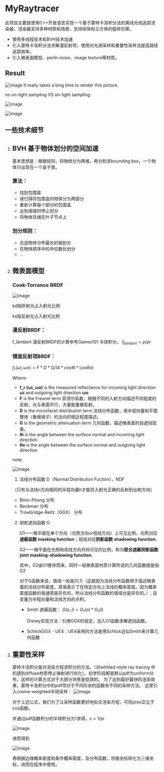 
# MyRaytracer

此项目主要是使用C++开发语言实现一个基于蒙特卡洛积分法的离线光线追踪渲染器，渲染器支持多种材质和场景，支持球体和立方体的旋转位移。

- 使用多线程技术和BVH技术加速
- 引入蒙特卡洛积分法求解漫反射项，使用对光源采样和重要性采样法提高路径追踪效率。
- 引入微表面模型、perlin noise、image texture等材质。

## Result

![image](https://user-images.githubusercontent.com/24697586/229330879-1e67a2c9-0b3f-4fac-97a2-831592185400.png)
It really takes a long time to render this picture.

no on-light sampling VS on-light sampling:

![image](https://user-images.githubusercontent.com/24697586/229330985-a6845748-4723-4dc8-857c-84849edfa74a.png)

![image](https://user-images.githubusercontent.com/24697586/229331005-c7acf883-663f-4d15-8a7b-a22862e10510.png)


## 一些技术细节

1. ## BVH 基于物体划分的空间加速
    基本思想是：根据规则，将物体分为两堆，再分别求bounding box，一个物体只出现在一个盒子里。
    ### 算法：
    - 找到包围盒
    - 递归得将包围盒内物体分为两部分
    - 重新计算每个部分的包围盒
    - 达到阈值时停止划分
    - 将物体存储在叶子节点上

    ### 划分规则：
    - 总选物体分布最长的轴划分
    - 在物体顺序中的中位数处划分
    - ...


2. ## 微表面模型

    ### Cook-Torrance BRDF

    ![image](https://user-images.githubusercontent.com/24697586/229331185-4fcca77b-23e7-439e-84ec-b549970bf42c.png)

    kd指折射光占入射光比例

    ks指反射光占入射光比例

    ### 漫反射BRDF：

    f_lambert 漫反射BRDF的计算参考Games101 半球积分， $f_{lambert} = ρ / pi$

    ### 镜面反射项BRDF：

    $f_r (ωi, ωo) = F * D * G / (4 * cosθi * cosθo)$

    Where:

    - **f_r (ωi, ωo)** is the measured reflectance for incoming light direction **ωi** and outgoing light direction **ωo**
    - **F** is the Fresnel term 菲涅尔系数，根据不同的入射方向描述不同程度的反射。光与表面平行，大量能量被反射。
    - **D** is the microfacet distribution term 法线分布函数，用半程向量和平面整体（看做镜子）的法向的相近程度描述。
    - **G** is the geometric attenuation term 几何函数，描述微表面的自遮挡现象。
    - **θi** is the angle between the surface normal and incoming light direction
    - **θo** is the angle between the surface normal and outgoing light direction

    note:

    ![image](https://user-images.githubusercontent.com/24697586/229331197-e61cc04e-233e-42f8-b7fd-fd27273c96f6.png)


    1. 法线分布函数 D（Normal Distribution Fuction），NDF

    （只有与法线n方向相同的半程向量h才能将入射光正确的反射到出射方向）

    - Blinn-Phong 分布
    - Beckman 分布
    - Trowbridge-Reitz（GGX） 分布

    2. 阴影遮挡函数 G

        G1——微平面在单个方向（光照方向or视线方向）上可见比例，光照对应**遮蔽函数 masking function**；视线对应**阴影函数 shadowing function.**

        G2——微平面在光照和视线方向共同可见的比例，称为**联合遮蔽阴影函数 joint masking-shadowing function.**

        其中，G2由G1推导而来，同时一般微表面材质计算所说的几何函数就是指G2
        
        对于G函数来说，值域一般是[0,1]（这是因为法线分布函数用于描述微表面的法线分布密度，其值表示了在特定方向上法线的概率密度。因为概率密度函数的值通常是非负的，所以法线分布函数的值域也是非负的。）,
        自变量为半程向量和法线方向的点积。

        - Smith 遮蔽函数： $G(o, i) = G_1(o) * G_1(i)$

            Disney实现方法：引用GGX的规定，加入G1函数求解遮挡函数。

        - SchlickGGX - UE4：UE4采用的方法是用Schlick近似Smith来计算几何函数

3. ## 重要性采样
    蒙特卡洛积分是对渲染方程求积分的方法。（对whitted-style ray tracing 中的遇到diffuse材质停止弹射进行优化）。初学阶段都是默认pdf为uniform分布，这样的计算方式对于大部分场景是低效的。
    为了达到最好最快的渲染效果，蒙特卡洛积分中的pdf项对于不同形状的函数有不同的采样方法。
    这里引入cosine-weighted半球采样：
    ![image](https://user-images.githubusercontent.com/24697586/229331602-963c832c-d958-444c-a637-c4a04058176a.png)
    
    对于上述公式，我们为了让采样函数更好地拟合渲染方程，可将p(w)正比于cos函数。
    
    并通过pdf函数积分的半球积分为1求得，c = 1/pi
    
    ![image](https://user-images.githubusercontent.com/24697586/229331991-10e7e8bd-a12f-40e3-9093-c8eb60b8c8d8.png)
    
    进而得到
    
    ![image](https://user-images.githubusercontent.com/24697586/229332025-5c6a73d2-158a-4955-8219-0dcde904b720.png)
    
    再根据边缘概率密度和条件概率密度，及分布函数，将极坐标转化为三维坐标，进而在程序中使用。

    
